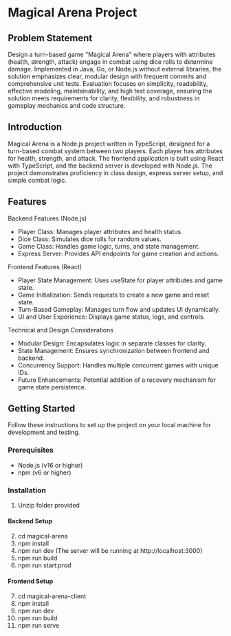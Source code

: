 # Magical Arena Project

## Problem Statement

Design a turn-based game "Magical Arena" where players with attributes (health, strength, attack) engage in combat using dice rolls to determine damage. Implemented in Java, Go, or Node.js without external libraries, the solution emphasizes clear, modular design with frequent commits and comprehensive unit tests. Evaluation focuses on simplicity, readability, effective modeling, maintainability, and high test coverage, ensuring the solution meets requirements for clarity, flexibility, and robustness in gameplay mechanics and code structure.

## Introduction

Magical Arena is a Node.js project written in TypeScript, designed for a turn-based combat system between two players. Each player has attributes for health, strength, and attack. The frontend application is built using React with TypeScript, and the backend server is developed with Node.js. The project demonstrates proficiency in class design, express server setup, and simple combat logic.

## Features

Backend Features (Node.js)

- Player Class: Manages player attributes and health status.
- Dice Class: Simulates dice rolls for random values.
- Game Class: Handles game logic, turns, and state management.
- Express Server: Provides API endpoints for game creation and actions.

Frontend Features (React)

- Player State Management: Uses useState for player attributes and game state.
- Game Initialization: Sends requests to create a new game and reset state.
- Turn-Based Gameplay: Manages turn flow and updates UI dynamically.
- UI and User Experience: Displays game status, logs, and controls.

Technical and Design Considerations

- Modular Design: Encapsulates logic in separate classes for clarity.
- State Management: Ensures synchronization between frontend and backend.
- Concurrency Support: Handles multiple concurrent games with unique IDs.
- Future Enhancements: Potential addition of a recovery mechanism for game state persistence.

## Getting Started

Follow these instructions to set up the project on your local machine for development and testing.

### Prerequisites

- Node.js (v16 or higher)
- npm (v6 or higher)

### Installation

1. Unzip folder provided

#### Backend Setup

2. cd magical-arena
3. npm install
4. npm run dev (The server will be running at http://localhost:3000)
5. npm run build
6. npm run start:prod

#### Frontend Setup

7. cd magical-arena-client
8. npm install
9. npm run dev
10. npm run build
11. npm run serve

